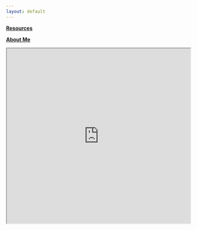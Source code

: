 ```yaml
---
layout: default
---
```

[**Resources**](./resources.html)

[**About Me**](./personal-statement.html)

<iframe src="https://estherkassel.github.io/DHAW2023peripleo/" style="width:100%; height:50vw;"></iframe>
